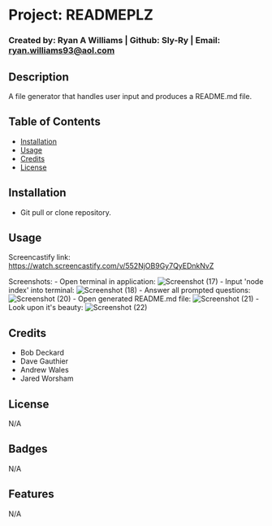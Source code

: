 # Project: READMEPLZ
  ### Created by: Ryan A Williams   |   Github: Sly-Ry   |   Email: ryan.williams93@aol.com
 
  ## Description 
  
  A file generator that handles user input and produces a README.md file.
  
  
  ## Table of Contents
 
  * [Installation](#installation)
  * [Usage](#usage)
  * [Credits](#credits)
  * [License](#license)


  ## Installation
  
  - Git pull or clone repository.
  
  
  ## Usage 
  
  Screencastify link: https://watch.screencastify.com/v/552NjOB9Gy7QyEDnkNvZ
  
  Screenshots:
    - Open terminal in application:
      ![Screenshot (17)](https://user-images.githubusercontent.com/93052960/149665983-58c09271-2297-438b-9c5e-5fb523486a1d.png)
    - Input 'node index' into terminal:
      ![Screenshot (18)](https://user-images.githubusercontent.com/93052960/149665995-664f604b-82f4-47fa-a832-c401489ffc9d.png)
    - Answer all prompted questions:
      ![Screenshot (20)](https://user-images.githubusercontent.com/93052960/149666003-a239d9e7-1ed4-4df5-b04b-788703292084.png)
    - Open generated README.md file:
      ![Screenshot (21)](https://user-images.githubusercontent.com/93052960/149666009-bba1a1b9-bbc6-4b4e-8f2b-2435ee89da63.png)
    - Look upon it's beauty:
      ![Screenshot (22)](https://user-images.githubusercontent.com/93052960/149666013-43614db1-1975-4b40-a04e-0d364da3c60f.png)



  ## Credits
  
  - Bob Deckard
  - Dave Gauthier
  - Andrew Wales
  - Jared Worsham
  
  ## License
  
  N/A

  ## Badges

  N/A

  ## Features
  
  N/A
    
